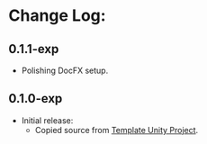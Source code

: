 # Change Log:

## 0.1.1-exp

- Polishing DocFX setup.

## 0.1.0-exp

- Initial release:
    - Copied source from [Template Unity Project](https://github.com/OmiyaGames/template-unity-project).
